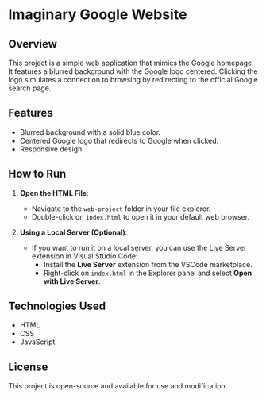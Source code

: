 # Imaginary Google Website

## Overview
This project is a simple web application that mimics the Google homepage. It features a blurred background with the Google logo centered. Clicking the logo simulates a connection to browsing by redirecting to the official Google search page.

## Features
- Blurred background with a solid blue color.
- Centered Google logo that redirects to Google when clicked.
- Responsive design.

## How to Run
1. **Open the HTML File**:
   - Navigate to the `web-project` folder in your file explorer.
   - Double-click on `index.html` to open it in your default web browser.

2. **Using a Local Server (Optional)**:
   - If you want to run it on a local server, you can use the Live Server extension in Visual Studio Code:
     - Install the **Live Server** extension from the VSCode marketplace.
     - Right-click on `index.html` in the Explorer panel and select **Open with Live Server**.

## Technologies Used
- HTML
- CSS
- JavaScript

## License
This project is open-source and available for use and modification.
